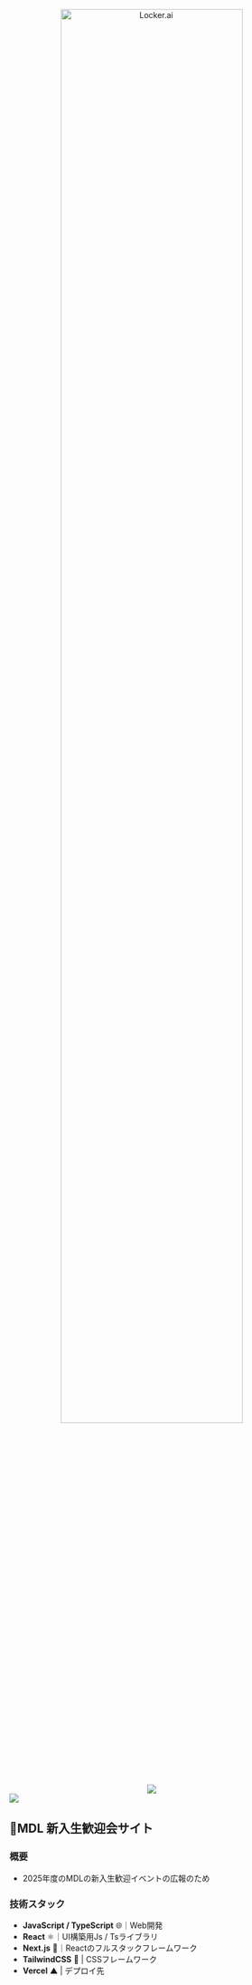 
<p align="center" dir="auto">
  <picture>
    <source media="(prefers-color-scheme: dark)" srcset="https://github.com/Juna1013/mdl-welcome-site/blob/main/public/mdl-logo.png?raw=true">
    <source media="(prefers-color-scheme: light)" srcset="https://github.com/Juna1013/mdl-welcome-site/blob/main/public/mdl-logo.png?raw=true">
    <img src="https://github.com/Juna1013/mdl-welcome-site/blob/main/public/mdl-logo.png?raw=true" alt="Locker.ai" width="80%" height="auto" />
  </picture>
</p>

<div align="center">
  <a href="https://skillicons.dev">
    <img src="https://skillicons.dev/icons?i=javascript,typescript,react,nextjs,tailwindcss,vercel" /></br>
  </a>
</div>

<a href="https://">
  <img src="https://img.shields.io/badge/Next-black?style=for-the-badge&logo=next.js&logoColor=white"/>
</a>

## 🎉MDL 新入生歓迎会サイト

### 概要
- 2025年度のMDLの新入生歓迎イベントの広報のため

### 技術スタック
- **JavaScript / TypeScript** 🌐｜Web開発
- **React** ⚛️｜UI構築用Js / Tsライブラリ
- **Next.js** 🚀｜Reactのフルスタックフレームワーク
- **TailwindCSS** 🎨 | CSSフレームワーク
- **Vercel** ▲ | デプロイ先
